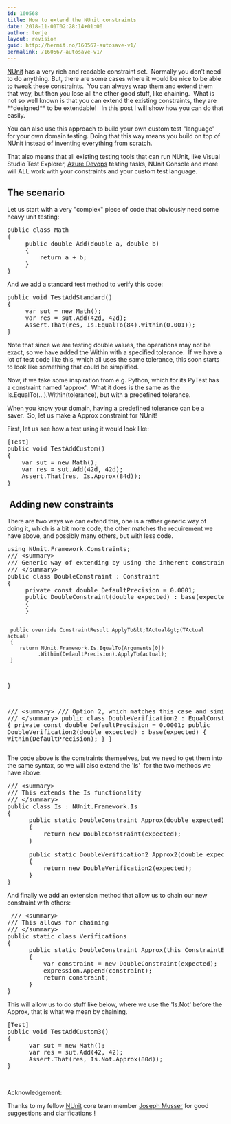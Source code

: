 ```yaml
---
id: 160568
title: How to extend the NUnit constraints
date: 2018-11-01T02:28:14+01:00
author: terje
layout: revision
guid: http://hermit.no/160567-autosave-v1/
permalink: /160567-autosave-v1/
---
```

<div id="page" class="hfeed site">
<div id="main" class="clearfix">
<div class="wrapper">
<div class="content-sidebar-wrap">
<div id="primary">
<div id="content" role="main">
<div class="entry-summary">
<div id="2ef9569d-7a39-42c7-9fe0-0adb75ac50c2" class="postBody" contenteditable="true">
<p style="text-align: left;"><a href="http://nunit.org/" target="_blank" rel="noopener">NUnit</a> has a very rich and readable constraint set.  Normally you don’t need to do anything. But, there are some cases where it would be nice to be able to tweak these constraints.  You can always wrap them and extend them that way, but then you lose all the other good stuff, like chaining.  What is not so well known is that you can extend the existing constraints, they are **designed** to be extendable!   In this post I will show how you can do that easily.</p>
<p style="text-align: left;">You can also use this approach to build your own custom test "language" for your own domain testing. Doing that this way means you build on top of NUnit instead of inventing everything from scratch.</p>
<p style="text-align: left;">That also means that all existing testing tools that can run NUnit, like Visual Studio Test Explorer, <a href="https://azure.microsoft.com/en-us/services/devops/" target="_blank" rel="noopener">Azure Devops</a> testing tasks, NUnit Console and more will ALL work with your constraints and your custom test language.</p>

<div id="page" class="hfeed site">
<div id="main" class="clearfix">
<div class="wrapper">
<div class="content-sidebar-wrap">
<div id="primary">
<div id="content" role="main">
<div class="entry-summary">
<div id="2ef9569d-7a39-42c7-9fe0-0adb75ac50c2" class="postBody" style="text-align: left;" contenteditable="true">
<h2 style="text-align: left;">The scenario</h2>
<p style="text-align: left;">Let us start with a very "complex" piece of code that obviously need some heavy unit testing:</p>

<pre>public class Math
{
     public double Add(double a, double b)
     {
         return a + b;
     }
}</pre>
And we add a standard test method to verify this code:
<pre>public void TestAddStandard()
{
     var sut = new Math();
     var res = sut.Add(42d, 42d);
     Assert.That(res, Is.EqualTo(84).Within(0.001));
}</pre>
Note that since we are testing double values, the operations may not be exact, so we have added the Within with a specified tolerance.  If we have a lot of test code like this, which all uses the same tolerance, this soon starts to look like something that could be simplified.

Now, if we take some inspiration from e.g. Python, which for its PyTest has a constraint named 'approx'.  What it does is the same as the Is.EqualTo(...).Within(tolerance), but with a predefined tolerance.

When you know your domain, having a predefined tolerance can be a saver.  So, let us make a Approx constraint for NUnit!

First, let us see how a test using it would look like:
<pre>[Test]
public void TestAddCustom()
{
    var sut = new Math();
    var res = sut.Add(42d, 42d);
    Assert.That(res, Is.Approx(84d));
}</pre>
<h2> Adding new constraints</h2>
There are two ways we can extend this, one is a rather generic way of doing it, which is a bit more code, the other matches the requirement we have above, and possibly many others, but with less code.
<pre>using NUnit.Framework.Constraints;
/// &lt;summary&gt;
/// Generic way of extending by using the inherent constraints
/// &lt;/summary&gt;
public class DoubleConstraint : Constraint
{
     private const double DefaultPrecision = 0.0001;
     public DoubleConstraint(double expected) : base(expected)
     {
     }

     public override ConstraintResult ApplyTo&lt;TActual&gt;(TActual actual)
     {
        return NUnit.Framework.Is.EqualTo(Arguments[0])
              .Within(DefaultPrecision).ApplyTo(actual);
     }
}

/// &lt;summary&gt;
/// Option 2, which matches this case and similar
/// &lt;/summary&gt;
public class DoubleVerification2 : EqualConstraint
{
      private const double DefaultPrecision = 0.0001;
      public DoubleVerification2(double expected) : base(expected)
      {
          Within(DefaultPrecision);
      }
}</pre>
The code above is the constraints themselves, but we need to get them into the same syntax, so we will also extend the 'Is'  for the two methods we have above:
<pre>/// &lt;summary&gt;
/// This extends the Is functionality
/// &lt;/summary&gt;
public class Is : NUnit.Framework.Is
{
      public static DoubleConstraint Approx(double expected)
      {
          return new DoubleConstraint(expected);
      }

      public static DoubleVerification2 Approx2(double expected)
      {
          return new DoubleVerification2(expected);
      }
}</pre>
And finally we add an extension method that allow us to chain our new constraint with others:
<pre> /// &lt;summary&gt;
/// This allows for chaining
/// &lt;/summary&gt;
public static class Verifications
{
      public static DoubleConstraint Approx(this ConstraintExpression expression, double expected)
      { 
          var constraint = new DoubleConstraint(expected);
          expression.Append(constraint);
          return constraint;
      }
}</pre>
This will allow us to do stuff like below, where we use the 'Is.Not' before the Approx, that is what we mean by chaining.
<pre>[Test]
public void TestAddCustom3()
{
      var sut = new Math();
      var res = sut.Add(42, 42);
      Assert.That(res, Is.Not.Approx(80d));
}</pre>
&nbsp;

Acknowledgement:

Thanks to my fellow <a href="http://nunit.org/" target="_blank" rel="noopener">NUnit</a> core team member <a href="https://github.com/jnm2" target="_blank" rel="noopener">Joseph Musser</a> for good suggestions and clarifications !

&nbsp;

&nbsp;

&nbsp;

&nbsp;

&nbsp;

&nbsp;

</div>
</div>
</div>
</div>
</div>
</div>
</div>
</div>
</div>
</div>
</div>
</div>
</div>
</div>
</div>
</div>